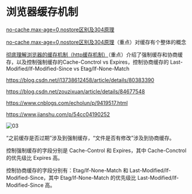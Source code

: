 # 浏览器缓存机制

[no-cache,max-age=0,nostore区别及304原理](https://www.zhoulujun.cn/html/theory/ComputerScienceTechnology/network/2018_0306_8078.html)

[no-cache,max-age=0,nostore区别及304原理](https://blog.csdn.net/kkdelta/article/details/100576096)（重点）对缓存有个整体的概念

[彻底理解浏览器的缓存机制（http缓存机制）](https://www.cnblogs.com/chengxs/p/10396066.html)（重点）介绍了强制缓存和协商缓存，以及控制强制缓存的Cache-Conctrol vs Expires，控制协商缓存的 Last-Modified/If-Modified-Since vs Etag/If-None-Match

https://blog.csdn.net/i13738612458/article/details/80383390

https://blog.csdn.net/zouzixuan/article/details/84677548

https://www.cnblogs.com/echolun/p/9419517.html

https://www.jianshu.com/p/54cc04190252

![03](https://image.newarea.site/20230724/03.png)

“之前缓存是否过期”涉及到强制缓存，“文件是否有修改”涉及到协商缓存。

控制强制缓存的字段分别是 Cache-Control 和 Expires，其中 Cache-Conctrol 的优先级比 Expires 高。

控制协商缓存的字段分别有：Etag/If-None-Match 和 Last-Modified/If-Modified-Since，其中 Etag/If-None-Match 的优先级比 Last-Modified/If-Modified-Since 高。
